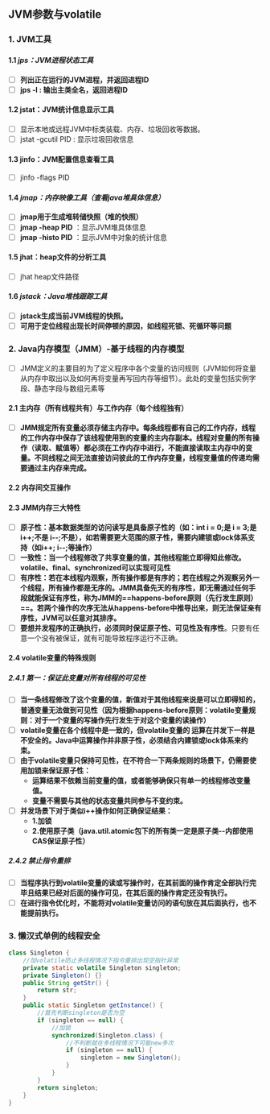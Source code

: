 ## **JVM**参数与volatile

### 1. JVM工具

#### 1.1 *jps：JVM进程状态工具*

- [ ] **列出正在运行的JVM进程，并返回进程ID**
- [ ] **jps -l  :   输出主类全名，返回进程ID**

#### 1.2 jstat：JVM统计信息显示工具

- [ ] 显示本地或远程JVM中标类装载、内存、垃圾回收等数据。
- [ ] jstat -gcutil PID  :   显示垃圾回收信息

#### 1.3 jinfo：JVM配置信息查看工具

- [ ] jinfo -flags PID

#### 1.4 *jmap：内存映像工具（查看java堆具体信息）*

- [ ] **jmap用于生成堆转储快照（堆的快照）**
- [ ] **jmap -heap PID** ：显示JVM堆具体信息
- [ ] **jmap -histo PID** ：显示JVM中对象的统计信息

#### 1.5 jhat：heap文件的分析工具

- [ ] jhat heap文件路径

#### 1.6 *jstack：Java堆栈跟踪工具*

- [ ] **jstack生成当前JVM线程的快照。**
- [ ] **可用于定位线程出现长时间停顿的原因，如线程死锁、死循环等问题**

### 2. Java内存模型（JMM）-基于线程的内存模型

- [ ] JMM定义的主要目的为了定义程序中各个变量的访问规则（JVM如何将变量从内存中取出以及如何再将变量再写回内存等细节）。此处的变量包括实例字段、静态字段与数组元素等

#### 2.1 主内存（所有线程共有）与工作内存（每个线程独有）

- [ ] **JMM规定所有变量必须存储主内存中。每条线程都有自己的工作内存，线程的工作内存中保存了该线程使用到的变量的主内存副本。线程对变量的所有操作（读取、赋值等）都必须在工作内存中进行，不能直接读取主内存中的变量。不同线程之间无法直接访问彼此的工作内存变量，线程变量值的传递均需要通过主内存来完成。**

#### 2.2 内存间交互操作

#### 2.3 JMM内存三大特性

- [ ] **原子性：基本数据类型的访问读写是具备原子性的（如：int i = 0;是   i = 3;是   i++;不是    i--;不是），如若需要更大范围的原子性，需要内建锁或lock体系支持（如i++; i--;等操作）**
- [ ] **一致性：当一个线程修改了共享变量的值，其他线程能立即得知此修改。volatile、final、synchronized可以实现可见性**
- [ ] **有序性：若在本线程内观察，所有操作都是有序的；若在线程之外观察另外一个线程，所有操作都是无序的。JMM具备先天的有序性，即无需通过任何手段就能保证有序性，称为JMM的==happens-before原则（先行发生原则）==。若两个操作的次序无法从happens-before中推导出来，则无法保证亲有序性，JVM可以任意对其排序。**
- [ ] **要想并发程序的正确执行，必须同时保证原子性、可见性及有序性**。只要有任意一个没有被保证，就有可能导致程序运行不正确。

#### 2.4 volatile变量的特殊规则

##### 2.4.1 第一：保证此变量对所有线程的可见性

- [ ] **当一条线程修改了这个变量的值，新值对于其他线程来说是可以立即得知的，普通变量无法做到可见性（因为根据happens-before原则：volatile变量规则：对于一个变量的写操作先行发生于对这个变量的读操作）**
- [ ] **volatile变量在各个线程中是一致的，但volatile变量的 运算在并发下一样是不安全的。Java中运算操作并非原子性，必须结合内建锁或lock体系来约束。**
- [ ] **由于volatile变量只保持可见性，在不符合一下两条规则的场景下，仍需要使用加锁来保证原子性：**
  - **运算结果不依赖当前变量的值，或者能够确保只有单一的线程修改变量值。**
  - **变量不需要与其他的状态变量共同参与不变约束。**
- [ ] **并发场景下对于类似i++操作如何正确保证结果：**
  - **1.加锁**
  - **2.使用原子类（java.util.atomic包下的所有类一定是原子类--内部使用CAS保证原子性）**

##### 2.4.2 禁止指令重排

- [ ] **当程序执行到volatile变量的读或写操作时，在其前面的操作肯定全部执行完毕且结果已经对后面的操作可见，在其后面的操作肯定还没有执行。**
- [ ] **在进行指令优化时，不能将对volatile变量访问的语句放在其后面执行，也不能提前执行。**

### 3. 懒汉式单例的线程安全

```java
class Singleton {
	//加volatile防止多线程情况下指令重排出现空指针异常
	private static volatile Singleton singleton;
	private Singleton() {}
    public String getStr() {
        return str;
    }
	public static Singleton getInstance() {
		//首先判断singleton是否为空
		if (singleton == null) {
			//加锁
			synchronized(Singleton.class) {
				//不判断就在多线程情况下可能new多次
				if (singleton == null) {
					singleton = new Singleton();
				}
			}
		}
		return singleton;
	}
}
```

